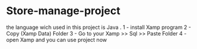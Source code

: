 # Store-manage-project
the language wich used in this project is Java .
1 - install Xamp program 
2 - Copy (Xamp Data) Folder 
3 - Go to your Xamp >> Sql >> Paste Folder
4 - open Xamp and you can use project now 
